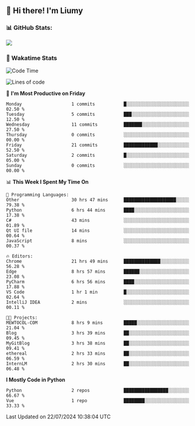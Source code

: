 ## 👋 Hi there! I'm Liumy
### 📊 GitHub Stats:
<p href="https://github.com/anuraghazra/github-readme-stats">
<img align="left" src="https://github-readme-stats.vercel.app/api?username=liumy-lay&show_icons=true&title_color=ffffff&icon_color=ffffff&text_color=ffffff&bg_color=D80835&hide_title=true" />
</p>
<br clear="left"/>

### 🚀 Wakatime Stats
<!--START_SECTION:waka-->
![Code Time](http://img.shields.io/badge/Code%20Time-50%20hrs%2024%20mins-blue)

![Lines of code](https://img.shields.io/badge/From%20Hello%20World%20I%27ve%20Written-0%20lines%20of%20code-blue)

📅 **I'm Most Productive on Friday** 

```text
Monday                   1 commits           █░░░░░░░░░░░░░░░░░░░░░░░░   02.50 % 
Tuesday                  5 commits           ███░░░░░░░░░░░░░░░░░░░░░░   12.50 % 
Wednesday                11 commits          ███████░░░░░░░░░░░░░░░░░░   27.50 % 
Thursday                 0 commits           ░░░░░░░░░░░░░░░░░░░░░░░░░   00.00 % 
Friday                   21 commits          █████████████░░░░░░░░░░░░   52.50 % 
Saturday                 2 commits           █░░░░░░░░░░░░░░░░░░░░░░░░   05.00 % 
Sunday                   0 commits           ░░░░░░░░░░░░░░░░░░░░░░░░░   00.00 % 
```


📊 **This Week I Spent My Time On** 

```text
💬 Programming Languages: 
Other                    30 hrs 47 mins      ████████████████████░░░░░   79.38 % 
Python                   6 hrs 44 mins       ████░░░░░░░░░░░░░░░░░░░░░   17.38 % 
C#                       43 mins             ░░░░░░░░░░░░░░░░░░░░░░░░░   01.89 % 
Qt UI file               14 mins             ░░░░░░░░░░░░░░░░░░░░░░░░░   00.64 % 
JavaScript               8 mins              ░░░░░░░░░░░░░░░░░░░░░░░░░   00.37 % 

🔥 Editors: 
Chrome                   21 hrs 49 mins      ██████████████░░░░░░░░░░░   56.28 % 
Edge                     8 hrs 57 mins       ██████░░░░░░░░░░░░░░░░░░░   23.08 % 
PyCharm                  6 hrs 56 mins       ████░░░░░░░░░░░░░░░░░░░░░   17.88 % 
VS Code                  1 hr 1 min          █░░░░░░░░░░░░░░░░░░░░░░░░   02.64 % 
IntelliJ IDEA            2 mins              ░░░░░░░░░░░░░░░░░░░░░░░░░   00.11 % 

🐱‍💻 Projects: 
MEWTOCOL-COM             8 hrs 9 mins        █████░░░░░░░░░░░░░░░░░░░░   21.04 % 
Blog                     3 hrs 39 mins       ██░░░░░░░░░░░░░░░░░░░░░░░   09.45 % 
MyGitBlog                3 hrs 38 mins       ██░░░░░░░░░░░░░░░░░░░░░░░   09.41 % 
ethereal                 2 hrs 33 mins       ██░░░░░░░░░░░░░░░░░░░░░░░   06.59 % 
InternLM                 2 hrs 30 mins       ██░░░░░░░░░░░░░░░░░░░░░░░   06.48 % 
```

**I Mostly Code in Python** 

```text
Python                   2 repos             █████████████████░░░░░░░░   66.67 % 
Vue                      1 repo              ████████░░░░░░░░░░░░░░░░░   33.33 % 
```




 Last Updated on 22/07/2024 10:38:04 UTC
<!--END_SECTION:waka-->
